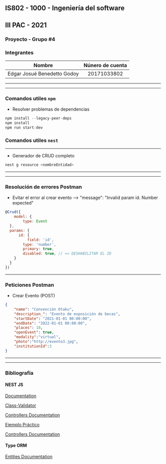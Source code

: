 <!-- Encabezado -->
## IS802 - 1000 - Ingeniería del software
## III PAC - 2021
### Proyecto - Grupo #4
### Integrantes 

| Nombre                          | Núnero de cuenta |
|:-------------------------------:|:----------------:|
| Edgar Josué Benedetto Godoy     | 20171033802      |

_______
_______
### Comandos utiles ```npm```

* Resolver problemas de dependencias

```js
npm install --legacy-peer-deps
npm install
npm run start:dev
```

### Comandos utiles ```nest```

_____
* Generador de CRUD completo

```js
nest g resource <nombreEntidad>
```

_____
_____
### Resolución de errores Postman

* Evitar el error al crear evento --> "message": "Invalid param id. Number expected"

```js
@Crud({
    model: {
        type: Event 
  }, 
  params: {
      id: {
          field: 'id',
        type: 'number',
        primary: true,
        disabled: true, // <= DESHABILITAR EL ID
    }
  }
})
```
_____
### Peticiones Postman

* Crear Evento (POST)

```json
{
    "name": "Convención Otaku",
    "description_": "Evento de exposición de becas",
    "startDate": "2021-01-01 00:00:00",
    "endDate": "2022-01-01 00:00:00",
    "places": 10,
    "openEvent": true,
    "modality":"virtual",
    "photo":"http://evento3.jpg",
    "institutionId":3
}
```
_______
_______
### Bibliografía
#### NEST JS

[Documentation](https://docs.nestjs.com/)

[Class-Validator](https://github.com/typestack/class-validator#passing-options)

[Controllers Documentation](https://github.com/nestjsx/crud/wiki/Controllers#params)

[Ejemplo Práctico](https://github.com/lujakob/nestjs-realworld-example-app)

[Controllers Documentation]()

#### Type ORM

[Entities Documentation](https://typeorm.io/#/entities)
